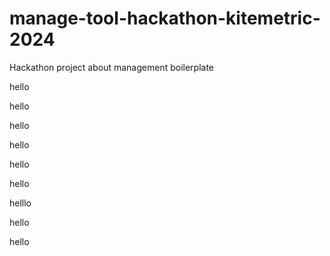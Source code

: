 # manage-tool-hackathon-kitemetric-2024

Hackathon project about management boilerplate

hello

hello

hello

hello

hello

hello

helllo

hello

hello
